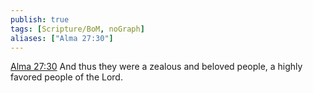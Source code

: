 ```yaml
---
publish: true
tags: [Scripture/BoM, noGraph]
aliases: ["Alma 27:30"]
---
```

[Alma 27:30](https://churchofjesuschrist.org/study/scriptures/bofm/alma/27?lang=eng&id=p30#p30) And thus they were a zealous and beloved people, a highly favored people of the Lord.




